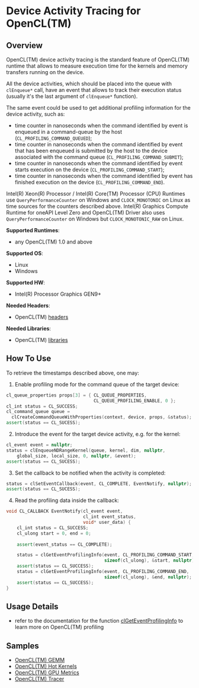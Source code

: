 # Device Activity Tracing for OpenCL(TM)
## Overview
OpenCL(TM) device activity tracing is the standard feature of OpenCL(TM) runtime that allows to measure execution time for the kernels and memory transfers running on the device.

All the device activities, which should be placed into the queue with `clEnqueue*` call, have an event that allows to track their execution status (usually it's the last argument of `clEnqueue*` function).

The same event could be used to get additional profiling information for the device activity, such as:
 - time counter in nanoseconds when the command identified by event is enqueued in a command-queue by the host (`CL_PROFILING_COMMAND_QUEUED`);
 - time counter in nanoseconds when the command identified by event that has been enqueued is submitted by the host to the device associated with the command queue (`CL_PROFILING_COMMAND_SUBMIT`);
 - time counter in nanoseconds when the command identified by event starts execution on the device (`CL_PROFILING_COMMAND_START`);
 - time counter in nanoseconds when the command identified by event has finished execution on the device (`CL_PROFILING_COMMAND_END`).

Intel(R) Xeon(R) Processor / Intel(R) Core(TM) Processor (CPU) Runtimes use `QueryPerformanceCounter` on Windows and `CLOCK_MONOTONIC` on Linux as time sources for the counters described above. Intel(R) Graphics Compute Runtime for oneAPI Level Zero and OpenCL(TM) Driver also uses `QueryPerformanceCounter` on Windows but `CLOCK_MONOTONIC_RAW` on Linux.

**Supported Runtimes**:
- any OpenCL(TM) 1.0 and above

**Supported OS**:
- Linux
- Windows

**Supported HW**:
- Intel(R) Processor Graphics GEN9+

**Needed Headers**:
- OpenCL(TM) [headers](https://github.com/KhronosGroup/OpenCL-Headers)

**Needed Libraries**:
- OpenCL(TM) [libraries](https://github.com/intel/compute-runtime)

## How To Use
To retrieve the timestamps described above, one may:
1. Enable profiling mode for the command queue of the target device:
```cpp
cl_queue_properties props[3] = { CL_QUEUE_PROPERTIES,
                                 CL_QUEUE_PROFILING_ENABLE, 0 };
cl_int status = CL_SUCCESS;
cl_command_queue queue =
  clCreateCommandQueueWithProperties(context, device, props, &status);
assert(status == CL_SUCESS);
```
2. Introduce the event for the target device activity, e.g. for the kernel:
```cpp
cl_event event = nullptr;
status = clEnqueueNDRangeKernel(queue, kernel, dim, nullptr,
    global_size, local_size, 0, nullptr, &event);
assert(status == CL_SUCESS);
```
3. Set the callback to be notified when the activity is completed:
```cpp
status = clSetEventCallback(event, CL_COMPLETE, EventNotify, nullptr);
assert(status == CL_SUCESS);
```
4. Read the profiling data inside the callback:
```cpp
void CL_CALLBACK EventNotify(cl_event event,
                             cl_int event_status,
                             void* user_data) {
    cl_int status = CL_SUCCESS;
    cl_ulong start = 0, end = 0;
    
    assert(event_status == CL_COMPLETE);

    status = clGetEventProfilingInfo(event, CL_PROFILING_COMMAND_START,
                                     sizeof(cl_ulong), &start, nullptr);
    assert(status == CL_SUCCESS);
    status = clGetEventProfilingInfo(event, CL_PROFILING_COMMAND_END,
                                     sizeof(cl_ulong), &end, nullptr);
    assert(status == CL_SUCCESS);
}
```

## Usage Details
- refer to the documentation for the function [clGetEventProfilingInfo](https://www.khronos.org/registry/OpenCL/sdk/2.1/docs/man/xhtml/clGetEventProfilingInfo.html) to learn more on OpenCL(TM) profiling

## Samples
- [OpenCL(TM) GEMM](../../samples/cl_gemm)
- [OpenCL(TM) Hot Kernels](../../samples/cl_hot_kernels)
- [OpenCL(TM) GPU Metrics](../../samples/cl_gpu_metrics)
- [OpenCL(TM) Tracer](../../samples/cl_tracer)